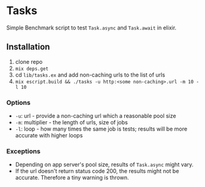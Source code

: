 # Tasks

Simple Benchmark script to test `Task.async` and `Task.await` in elixir.

## Installation

  1. clone repo
  2. `mix deps.get`
  3. cd `lib/tasks.ex` and add non-caching urls to the list of urls
  4. `mix escript.build && ./tasks -u http:<some non-caching>.url -m 10 -l 10`

### Options
- `-u`: url - provide a non-caching url which a reasonable pool size
- `-m`: multiplier - the length of urls, size of jobs
- `-l`: loop - how many times the same job is tests; results will be more accurate with higher loops

### Exceptions
- Depending on app server's pool size, results of `Task.async` might vary.
- If the url doesn't return status code 200, the results might not be accurate. Therefore a tiny warning is thrown.
